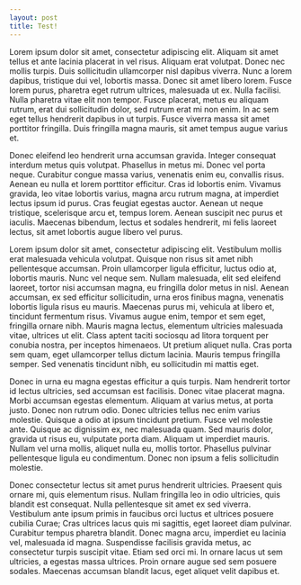 ```yaml
---
layout: post
title: Test!
---
```


Lorem ipsum dolor sit amet, consectetur adipiscing elit. Aliquam sit amet tellus et ante lacinia placerat in vel risus. Aliquam erat volutpat. Donec nec mollis turpis. Duis sollicitudin ullamcorper nisl dapibus viverra. Nunc a lorem dapibus, tristique dui vel, lobortis massa. Donec sit amet libero lorem. Fusce lorem purus, pharetra eget rutrum ultrices, malesuada ut ex. Nulla facilisi. Nulla pharetra vitae elit non tempor. Fusce placerat, metus eu aliquam rutrum, erat dui sollicitudin dolor, sed rutrum erat mi non enim. In ac sem eget tellus hendrerit dapibus in ut turpis. Fusce viverra massa sit amet porttitor fringilla. Duis fringilla magna mauris, sit amet tempus augue varius et.

Donec eleifend leo hendrerit urna accumsan gravida. Integer consequat interdum metus quis volutpat. Phasellus in metus mi. Donec vel porta neque. Curabitur congue massa varius, venenatis enim eu, convallis risus. Aenean eu nulla et lorem porttitor efficitur. Cras id lobortis enim. Vivamus gravida, leo vitae lobortis varius, magna arcu rutrum magna, at imperdiet lectus ipsum id purus. Cras feugiat egestas auctor. Aenean ut neque tristique, scelerisque arcu et, tempus lorem. Aenean suscipit nec purus et iaculis. Maecenas bibendum, lectus et sodales hendrerit, mi felis laoreet lectus, sit amet lobortis augue libero vel purus.

Lorem ipsum dolor sit amet, consectetur adipiscing elit. Vestibulum mollis erat malesuada vehicula volutpat. Quisque non risus sit amet nibh pellentesque accumsan. Proin ullamcorper ligula efficitur, luctus odio at, lobortis mauris. Nunc vel neque sem. Nullam malesuada, elit sed eleifend laoreet, tortor nisi accumsan magna, eu fringilla dolor metus in nisl. Aenean accumsan, ex sed efficitur sollicitudin, urna eros finibus magna, venenatis lobortis ligula risus eu mauris. Maecenas purus mi, vehicula at libero et, tincidunt fermentum risus. Vivamus augue enim, tempor et sem eget, fringilla ornare nibh. Mauris magna lectus, elementum ultricies malesuada vitae, ultrices ut elit. Class aptent taciti sociosqu ad litora torquent per conubia nostra, per inceptos himenaeos. Ut pretium aliquet nulla. Cras porta sem quam, eget ullamcorper tellus dictum lacinia. Mauris tempus fringilla semper. Sed venenatis tincidunt nibh, eu sollicitudin mi mattis eget.

Donec in urna eu magna egestas efficitur a quis turpis. Nam hendrerit tortor id lectus ultricies, sed accumsan est facilisis. Donec vitae placerat magna. Morbi accumsan egestas elementum. Aliquam at varius metus, at porta justo. Donec non rutrum odio. Donec ultricies tellus nec enim varius molestie. Quisque a odio at ipsum tincidunt pretium. Fusce vel molestie ante. Quisque ac dignissim ex, nec malesuada quam. Sed mauris dolor, gravida ut risus eu, vulputate porta diam. Aliquam ut imperdiet mauris. Nullam vel urna mollis, aliquet nulla eu, mollis tortor. Phasellus pulvinar pellentesque ligula eu condimentum. Donec non ipsum a felis sollicitudin molestie.

Donec consectetur lectus sit amet purus hendrerit ultricies. Praesent quis ornare mi, quis elementum risus. Nullam fringilla leo in odio ultricies, quis blandit est consequat. Nulla pellentesque sit amet ex sed viverra. Vestibulum ante ipsum primis in faucibus orci luctus et ultrices posuere cubilia Curae; Cras ultrices lacus quis mi sagittis, eget laoreet diam pulvinar. Curabitur tempus pharetra blandit. Donec magna arcu, imperdiet eu lacinia vel, malesuada id magna. Suspendisse facilisis gravida metus, ac consectetur turpis suscipit vitae. Etiam sed orci mi. In ornare lacus ut sem ultricies, a egestas massa ultrices. Proin ornare augue sed sem posuere sodales. Maecenas accumsan blandit lacus, eget aliquet velit dapibus et.


